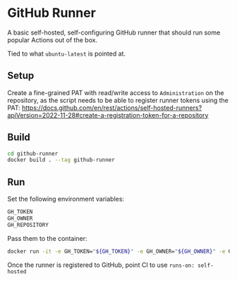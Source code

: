 # GitHub Runner

A basic self-hosted, self-configuring GitHub runner that should run some popular Actions out of the box.

Tied to what `ubuntu-latest` is pointed at.

## Setup

Create a fine-grained PAT with read/write access to `Administration` on the repository, as the script needs to be able to register runner tokens using the PAT: https://docs.github.com/en/rest/actions/self-hosted-runners?apiVersion=2022-11-28#create-a-registration-token-for-a-repository

## Build

```bash
cd github-runner
docker build . --tag github-runner
```

## Run

Set the following environment variables:

```bash
GH_TOKEN
GH_OWNER
GH_REPOSITORY
```

Pass them to the container:

```bash
docker run -it -e GH_TOKEN="${GH_TOKEN}" -e GH_OWNER="${GH_OWNER}" -e GH_REPOSITORY="${GH_REPOSITORY}" -d github-runner
```

Once the runner is registered to GitHub, point CI to use `runs-on: self-hosted`
